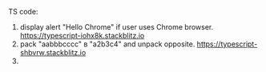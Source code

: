 TS code: 
1. display alert "Hello Chrome" if user uses Chrome browser. https://typescript-iohx8k.stackblitz.io
2. pack "aabbbcccc" в "a2b3c4" and unpack opposite. https://typescript-shbvrw.stackblitz.io
3. 
